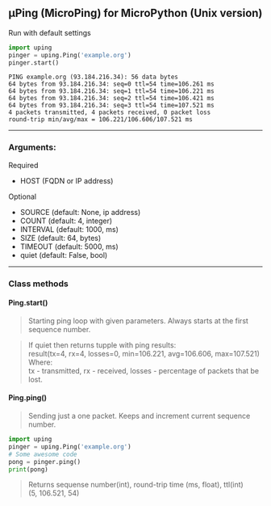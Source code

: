 ## µPing (MicroPing) for MicroPython (Unix version)

Run with default settings
```python
import uping
pinger = uping.Ping('example.org')
pinger.start()
```
```
PING example.org (93.184.216.34): 56 data bytes
64 bytes from 93.184.216.34: seq=0 ttl=54 time=106.261 ms
64 bytes from 93.184.216.34: seq=1 ttl=54 time=106.221 ms
64 bytes from 93.184.216.34: seq=2 ttl=54 time=106.421 ms
64 bytes from 93.184.216.34: seq=3 ttl=54 time=107.521 ms
4 packets transmitted, 4 packets received, 0 packet loss
round-trip min/avg/max = 106.221/106.606/107.521 ms
```
---
### Arguments:
Required
- HOST     (FQDN or IP address)

Optional
- SOURCE   (default: None, ip address)
- COUNT    (default: 4, integer)
- INTERVAL (default: 1000, ms)
- SIZE     (default: 64, bytes)
- TIMEOUT  (default: 5000, ms)
- quiet    (default: False, bool)
---

### Class methods
#### Ping.start()
> Starting ping loop with given parameters. Always starts at the first sequence number.

> If quiet then returns tupple with ping results:<br>
> result(tx=4, rx=4, losses=0, min=106.221, avg=106.606, max=107.521)<br>
> Where:<br>
> tx - transmitted, 
> rx - received, 
> losses - percentage of packets that be lost.

#### Ping.ping()
> Sending just a one packet. Keeps and increment current sequence number.
```python
import uping
pinger = uping.Ping('example.org')
# Some awesome code
pong = pinger.ping()
print(pong)
```
> Returns sequense number(int), round-trip time (ms, float), ttl(int)<br>
> (5, 106.521, 54)
